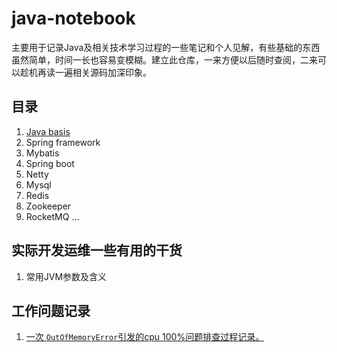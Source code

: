 # java-notebook
主要用于记录Java及相关技术学习过程的一些笔记和个人见解，有些基础的东西虽然简单，时间一长也容易变模糊。建立此仓库，一来方便以后随时查阅，二来可以趁机再读一遍相关源码加深印象。

## 目录
1. [Java basis ](https://github.com/luocx/java-notebook/docs/java-basis.md)
3. Spring framework
4. Mybatis
5. Spring boot
6. Netty
7. Mysql  
8. Redis
9. Zookeeper
10. RocketMQ
...

##  实际开发运维一些有用的干货
1. 常用JVM参数及含义


## 工作问题记录
1. [一次 `OutOfMemoryError`引发的cpu 100%问题排查过程记录。](https://github.com/luocx/java-notebook/logs/%E4%B8%80%E6%AC%A1%20OutOfMemoryError%E5%BC%95%E5%8F%91%E7%9A%84cpu%20100%25%E9%97%AE%E9%A2%98%E6%8E%92%E6%9F%A5%E8%BF%87%E7%A8%8B%E8%AE%B0%E5%BD%95.md)


